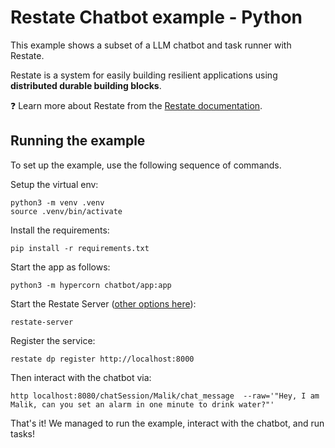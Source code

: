 # Restate Chatbot example - Python

This example shows a subset of a LLM chatbot and task runner with Restate.

Restate is a system for easily building resilient applications using **distributed durable building blocks**.

❓ Learn more about Restate from the [Restate documentation](https://docs.restate.dev).

## Running the example

To set up the example, use the following sequence of commands.

Setup the virtual env:

```shell
python3 -m venv .venv
source .venv/bin/activate
```

Install the requirements:

```shell
pip install -r requirements.txt
```

Start the app as follows:

```shell
python3 -m hypercorn chatbot/app:app
```

Start the Restate Server ([other options here](https://docs.restate.dev/develop/local_dev)):

```shell
restate-server
```

Register the service:

```shell
restate dp register http://localhost:8000
```

Then interact with the chatbot via:

```shell
http localhost:8080/chatSession/Malik/chat_message  --raw='"Hey, I am Malik, can you set an alarm in one minute to drink water?"'
```

That's it! We managed to run the example, interact with the chatbot, and run tasks!